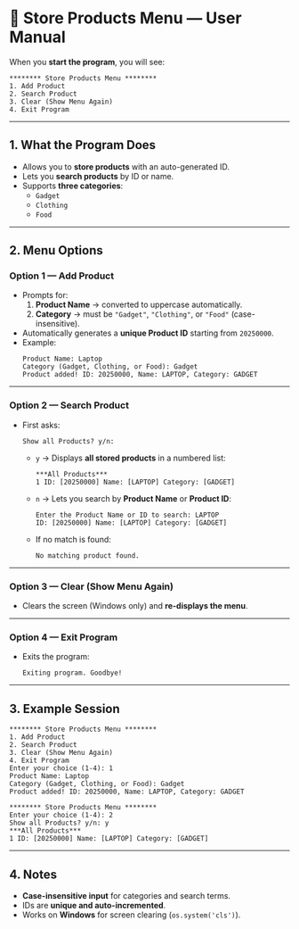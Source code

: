 # 🛒 Store Products Menu — User Manual

When you **start the program**, you will see:

```
******** Store Products Menu ********
1. Add Product
2. Search Product
3. Clear (Show Menu Again)
4. Exit Program
```

---

## 1. What the Program Does
- Allows you to **store products** with an auto-generated ID.
- Lets you **search products** by ID or name.
- Supports **three categories**:  
  - `Gadget`  
  - `Clothing`  
  - `Food`

---

## 2. Menu Options

### **Option 1 — Add Product**
- Prompts for:
  1. **Product Name** → converted to uppercase automatically.
  2. **Category** → must be `"Gadget"`, `"Clothing"`, or `"Food"` (case-insensitive).
- Automatically generates a **unique Product ID** starting from `20250000`.
- Example:
  ```
  Product Name: Laptop
  Category (Gadget, Clothing, or Food): Gadget
  Product added! ID: 20250000, Name: LAPTOP, Category: GADGET
  ```

---

### **Option 2 — Search Product**
- First asks:
  ```
  Show all Products? y/n:
  ```
  - `y` → Displays **all stored products** in a numbered list:
    ```
    ***All Products***
    1 ID: [20250000] Name: [LAPTOP] Category: [GADGET]
    ```
  - `n` → Lets you search by **Product Name** or **Product ID**:
    ```
    Enter the Product Name or ID to search: LAPTOP
    ID: [20250000] Name: [LAPTOP] Category: [GADGET]
    ```
  - If no match is found:
    ```
    No matching product found.
    ```

---

### **Option 3 — Clear (Show Menu Again)**
- Clears the screen (Windows only) and **re-displays the menu**.

---

### **Option 4 — Exit Program**
- Exits the program:
  ```
  Exiting program. Goodbye!
  ```

---

## 3. Example Session

```
******** Store Products Menu ********
1. Add Product
2. Search Product
3. Clear (Show Menu Again)
4. Exit Program
Enter your choice (1-4): 1
Product Name: Laptop
Category (Gadget, Clothing, or Food): Gadget
Product added! ID: 20250000, Name: LAPTOP, Category: GADGET

******** Store Products Menu ********
Enter your choice (1-4): 2
Show all Products? y/n: y
***All Products***
1 ID: [20250000] Name: [LAPTOP] Category: [GADGET]
```

---

## 4. Notes
- **Case-insensitive input** for categories and search terms.
- IDs are **unique and auto-incremented**.
- Works on **Windows** for screen clearing (`os.system('cls')`).
